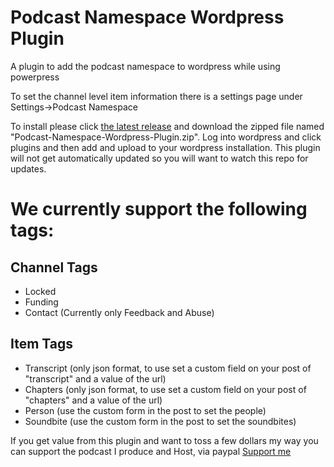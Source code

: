 # Podcast Namespace Wordpress Plugin
A plugin to add the podcast namespace to wordpress while using powerpress

To set the channel level item information there is a settings page under Settings->Podcast Namespace

To install please click [the latest release](https://github.com/Lehmancreations/Podcast-Namespace-Wordpress-Plugin/releases/latest) and download the zipped file named "Podcast-Namespace-Wordpress-Plugin.zip". Log into wordpress and click plugins and then add and upload to your wordpress installation. This plugin will not get automatically updated so you will want to watch this repo for updates. 

# We currently support the following tags:
## Channel Tags
* Locked
* Funding
* Contact (Currently only Feedback and Abuse)

## Item Tags
* Transcript (only json format, to use set a custom field on your post of "transcript" and a value of the url)
* Chapters (only json format, to use set a custom field on your post of "chapters" and a value of the url)
* Person (use the custom form in the post to set the people)
* Soundbite (use the custom form in the post to set the soundbites)

If you get value from this plugin and want to toss a few dollars my way you can support the podcast I produce and Host, via paypal
[Support me](https://DudesAndDadsPodcast.com/paypal "Dudes And Dads Podcast Paypal")
